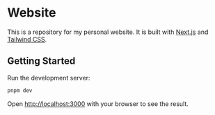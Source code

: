# Website

This is a repository for my personal website. It is built with [Next.js](https://nextjs.org/) and [Tailwind CSS](https://tailwindcss.com/).

## Getting Started

Run the development server:

```bash
pnpm dev
```

Open [http://localhost:3000](http://localhost:3000) with your browser to see the result.
